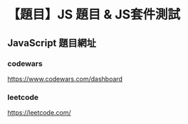 # 【題目】JS 題目 & JS套件測試

## JavaScript 題目網址

### codewars

https://www.codewars.com/dashboard

### leetcode

https://leetcode.com/
